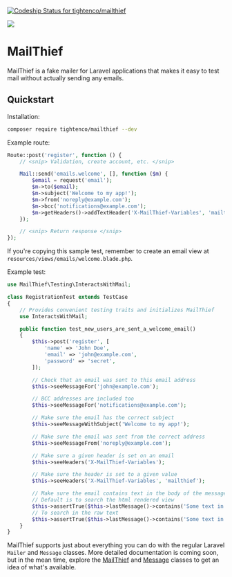 [![Codeship Status for tightenco/mailthief](https://codeship.com/projects/860d2030-1ae7-0134-a954-66ed86225da0/status?branch=master)](https://codeship.com/projects/159501)

![](https://raw.githubusercontent.com/tightenco/mailthief/master/mailthief-logo.png)

# MailThief

MailThief is a fake mailer for Laravel applications that makes it easy to test mail without actually sending any emails.

## Quickstart

Installation:

```bash
composer require tightenco/mailthief --dev
```

Example route:

```php
Route::post('register', function () {
    // <snip> Validation, create account, etc. </snip>

    Mail::send('emails.welcome', [], function ($m) {
        $email = request('email');
        $m->to($email);
        $m->subject('Welcome to my app!');
        $m->from('noreply@example.com');
        $m->bcc('notifications@example.com');
        $m->getHeaders()->addTextHeader('X-MailThief-Variables', 'mailthief');
    });

    // <snip> Return response </snip>
});
```

If you're copying this sample test, remember to create an email view at `resources/views/emails/welcome.blade.php`.

Example test:

```php
use MailThief\Testing\InteractsWithMail;

class RegistrationTest extends TestCase
{
    // Provides convenient testing traits and initializes MailThief
    use InteractsWithMail;

    public function test_new_users_are_sent_a_welcome_email()
    {
        $this->post('register', [
            'name' => 'John Doe',
            'email' => 'john@example.com',
            'password' => 'secret',
        ]);

        // Check that an email was sent to this email address
        $this->seeMessageFor('john@example.com');

        // BCC addresses are included too
        $this->seeMessageFor('notifications@example.com');

        // Make sure the email has the correct subject
        $this->seeMessageWithSubject('Welcome to my app!');

        // Make sure the email was sent from the correct address
        $this->seeMessageFrom('noreply@example.com');

        // Make sure a given header is set on an email
        $this->seeHeaders('X-MailThief-Variables');

        // Make sure the header is set to a given value
        $this->seeHeaders('X-MailThief-Variables', 'mailthief');

        // Make sure the email contains text in the body of the message
        // Default is to search the html rendered view
        $this->assertTrue($this->lastMessage()->contains('Some text in the message'));
        // To search in the raw text
        $this->assertTrue($this->lastMessage()->contains('Some text in the message', 'raw'));
    }
}
```

MailThief supports just about everything you can do with the regular Laravel `Mailer` and `Message` classes. More detailed documentation is coming soon, but in the mean time, explore the [MailThief](https://github.com/tightenco/mailthief/blob/master/src/MailThief.php) and [Message](https://github.com/tightenco/mailthief/blob/master/src/Message.php) classes to get an idea of what's available.
